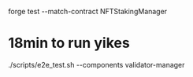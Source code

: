 forge test --match-contract NFTStakingManager

# 18min to run yikes
./scripts/e2e_test.sh --components validator-manager

